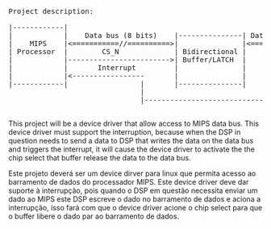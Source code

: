 <pre>
Project description:

|------------|
|            |    Data bus (8 bits)    |---------------| Data bus (8 bits) |--------|
|    MIPS    |<===========//==========>|               |<=======//========>|  DSP   |
| Processor  |        CS_N             | Bidirectional |                   |        |
|            |------------------------>| Buffer/LATCH  |                   |        |
|            |       Interrupt         |               |                   |        |
|            |<-----------------       |               |        -----------|        |
|------------|                 |       |---------------|        |          |--------|
                               |                                |
                               |--------------------------------|

</pre>

This project will be a device driver that allow access to MIPS data bus. This device driver must support the interruption, because when the DSP in question needs to send a data to DSP that writes the data on the data bus and triggers the interrupt, it will cause the device driver to activate the the chip select that buffer release the data to the data bus.


Este projeto deverá ser um device dirver para linux que permita acesso ao barramento de dados do processador MIPS. Este device driver deve dar suporte à interrupção, pois quando o DSP em questão necessita enviar um dado ao MIPS este DSP escreve o dado no barramento de dados e aciona a interrupção, isso fará com que o device driver acione o chip select para que o buffer libere o dado par ao barramento de dados.



